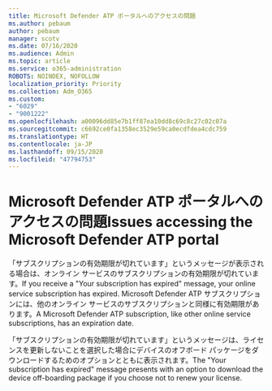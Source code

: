 ```yaml
---
title: Microsoft Defender ATP ポータルへのアクセスの問題
ms.author: pebaum
author: pebaum
manager: scotv
ms.date: 07/16/2020
ms.audience: Admin
ms.topic: article
ms.service: o365-administration
ROBOTS: NOINDEX, NOFOLLOW
localization_priority: Priority
ms.collection: Adm_O365
ms.custom:
- "6029"
- "9001222"
ms.openlocfilehash: a00096dd85e7b1ff87ea10dd8c69c8c27c02c07a
ms.sourcegitcommit: c6692ce0fa1358ec3529e59ca0ecdfdea4cdc759
ms.translationtype: HT
ms.contentlocale: ja-JP
ms.lasthandoff: 09/15/2020
ms.locfileid: "47794753"
---
```

# <a name="issues-accessing-the-microsoft-defender-atp-portal"></a><span data-ttu-id="1929b-102">Microsoft Defender ATP ポータルへのアクセスの問題</span><span class="sxs-lookup"><span data-stu-id="1929b-102">Issues accessing the Microsoft Defender ATP portal</span></span>

<span data-ttu-id="1929b-103">「サブスクリプションの有効期限が切れています」というメッセージが表示される場合は、オンライン サービスのサブスクリプションの有効期限が切れています。</span><span class="sxs-lookup"><span data-stu-id="1929b-103">If you receive a "Your subscription has expired" message, your online service subscription has expired.</span></span> <span data-ttu-id="1929b-104">Microsoft Defender ATP サブスクリプションには、他のオンライン サービスのサブスクリプションと同様に有効期限があります。</span><span class="sxs-lookup"><span data-stu-id="1929b-104">A Microsoft Defender ATP subscription, like other online service subscriptions, has an expiration date.</span></span>

<span data-ttu-id="1929b-105">「サブスクリプションの有効期限が切れています」というメッセージは、ライセンスを更新しないことを選択した場合にデバイスのオフボード パッケージをダウンロードするためのオプションとともに表示されます。</span><span class="sxs-lookup"><span data-stu-id="1929b-105">The "Your subscription has expired" message presents with an option to download the device off-boarding package if you choose not to renew your license.</span></span>